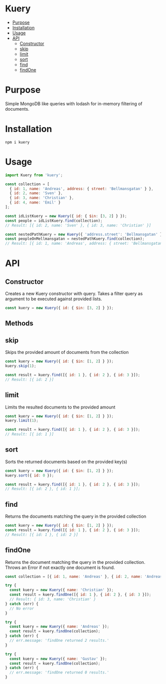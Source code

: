 Kuery
=====

* [Purpose](#purpose)
* [Installation](#installation)
* [Usage](#usage)
* [API](#api)
  * [Constructor](#constructor)
  * [skip](#skip)
  * [limit](#limit)
  * [sort](#sort)
  * [find](#find)
  * [findOne](#findone)

# Purpose

Simple MongoDB like queries with lodash for in-memory filtering of documents.

# Installation

```shell
npm i kuery
```

# Usage

```js
import Kuery from 'kuery';

const collection = [
  { id: 1, name: 'Andreas', address: { street: 'Bellmansgatan' } },
  { id: 2, name: 'Sven' },
  { id: 3, name: 'Christian' },
  { id: 4, name: 'Emil' }
];

const idListKuery = new Kuery({ id: { $in: [3, 2] } });
const people = idListKuery.find(collection);
// Result: [{ id: 2, name: 'Sven' }, { id: 3, name: 'Christian' }]

const nestedPathKuery = new Kuery({ 'address.street': 'Bellmansgatan' });
const peopleOnMellmansgatan = nestedPathKuery.find(collection);
// Result: [{ id: 1, name: 'Andreas', address: { street: 'Bellmansgatan' }}]
```

# API

## Constructor

Creates a new Kuery constructor with query. Takes a filter query as argument to be executed against provided lists.

```js
const kuery = new Kuery({ id: { $in: [3, 2] } });
```

## Methods

## skip

Skips the provided amount of documents from the collection

```js
const kuery = new Kuery({ id: { $in: [1, 2] } });
kuery.skip(1);

const result = kuery.find([{ id: 1 }, { id: 2 }, { id: 3 }]);
// Result: [{ id: 2 }]
```

## limit

Limits the resulted documents to the provided amount

```js
const kuery = new Kuery({ id: { $in: [1, 2] } });
kuery.limit(1);

const result = kuery.find([{ id: 1 }, { id: 2 }, { id: 3 }]);
// Result: [{ id: 1 }]
```

## sort

Sorts the returned documents based on the provided key(s)

```js
const kuery = new Kuery({ id: { $in: [1, 2] } });
kuery.sort({ id: 0 });

const result = kuery.find([{ id: 1 }, { id: 2 }, { id: 3 }]);
// Result: [{ id: 2 }, { id: 1 }];
```

## find

Returns the documents matching the query in the provided collection

```js
const kuery = new Kuery({ id: { $in: [1, 2] } });
const result = kuery.find([{ id: 1 }, { id: 2 }, { id: 3 }]);
// Result: [{ id: 1 }, { id: 2 }]
```

## findOne

Returns the document matching the query in the provided collection. Throws an Error if not exactly one document is
found.

```js
const collection = [{ id: 1, name: 'Andreas' }, { id: 2, name: 'Andreas' }, { id: 3, name: 'Christian' }];

try {
  const kuery = new Kuery({ name: 'Christian' });
  const result = kuery.findOne([{ id: 1 }, { id: 2 }, { id: 3 }]);
  // Result: { id: 3, name: 'Christian' }  
} catch (err) {
  // No error
}

try {
  const kuery = new Kuery({ name: 'Andreas' });
  const result = kuery.findOne(collection);
} catch (err) {
  // err.message: 'findOne returned 2 results.'
}

try {
  const kuery = new Kuery({ name: 'Gustav' });
  const result = kuery.findOne(collection);
} catch (err) {
  // err.message: 'findOne returned 0 results.'
}
```
